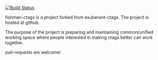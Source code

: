 [![Build Status](https://travis-ci.org/fishman/ctags.svg?branch=master)](https://travis-ci.org/fishman/ctags)

fishman-ctags is a project forked from exuberant-ctags. The project is
hosted at github.

The purpose of the project is preparing and maintaining common/unified
working space where people interested in making ctags better can work
together.

pull-requests are welcome!
